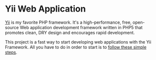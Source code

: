 # Yii Web Application

[Yii](http://www.yiiframework.com/) is my favorite PHP framework. It's a high-performance, free, open-source Web application development framework written in PHP5 that promotes clean, DRY design and encourages rapid development.

This project is a fast way to start developing web applications with the Yii Framework. All you have to do in order to start is to [follow these simple steps](https://github.com/stoitsev/Yii-Web-Application).
